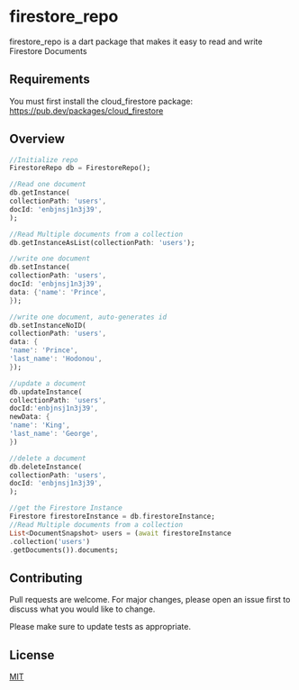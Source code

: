 # firestore_repo

firestore_repo is a dart package that makes it easy to read and write Firestore Documents

## Requirements
You must first install the cloud_firestore package: 
https://pub.dev/packages/cloud_firestore

## Overview


```Dart
//Initialize repo
FirestoreRepo db = FirestoreRepo();

//Read one document
db.getInstance(
collectionPath: 'users', 
docId: 'enbjnsj1n3j39',
);

//Read Multiple documents from a collection
db.getInstanceAsList(collectionPath: 'users');

//write one document
db.setInstance(
collectionPath: 'users', 
docId: 'enbjnsj1n3j39', 
data: {'name': 'Prince',
});

//write one document, auto-generates id
db.setInstanceNoID(
collectionPath: 'users', 
data: {
'name': 'Prince', 
'last_name': 'Hodonou',
});

//update a document
db.updateInstance(
collectionPath: 'users',
docId:'enbjnsj1n3j39',
newData: {
'name': 'King', 
'last_name': 'George',
})

//delete a document
db.deleteInstance(
collectionPath: 'users', 
docId: 'enbjnsj1n3j39',
);

//get the Firestore Instance
Firestore firestoreInstance = db.firestoreInstance;
//Read Multiple documents from a collection
List<DocumentSnapshot> users = (await firestoreInstance
.collection('users')
.getDocuments()).documents;
```

## Contributing
Pull requests are welcome. For major changes, please open an issue first to discuss what you would like to change.

Please make sure to update tests as appropriate.

## License
[MIT](https://choosealicense.com/licenses/mit/)